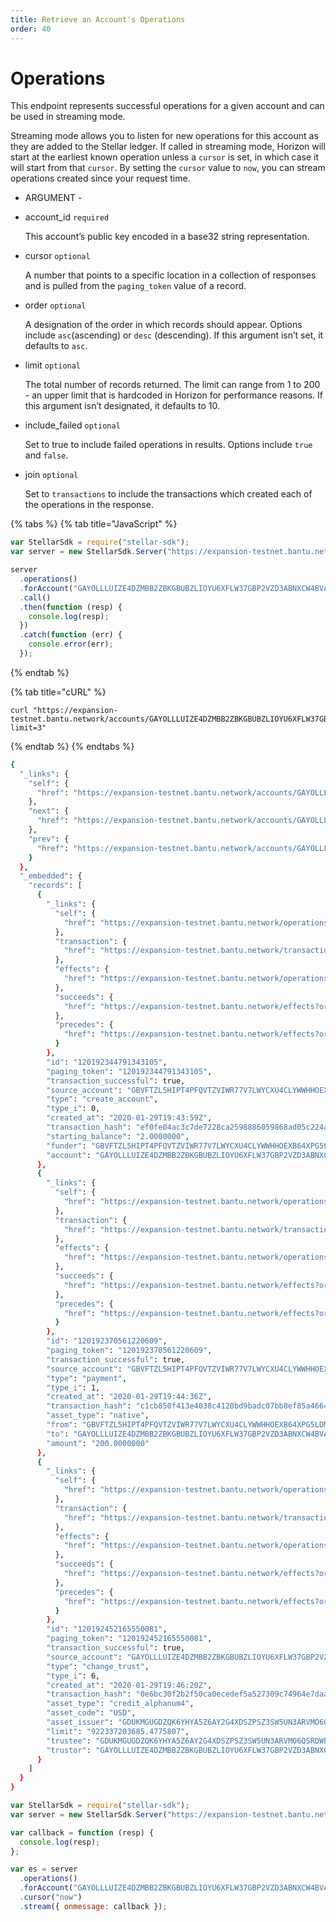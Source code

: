 ```yaml
---
title: Retrieve an Account's Operations
order: 40
---
```


# Operations

This endpoint represents successful operations for a given account and can be used in streaming mode.

Streaming mode allows you to listen for new operations for this account as they are added to the Stellar ledger. If called in streaming mode, Horizon will start at the earliest known operation unless a `cursor` is set, in which case it will start from that `cursor`. By setting the `cursor` value to `now`, you can stream operations created since your request time.

 - ARGUMENT - 

* account\_id `required`

  This account’s public key encoded in a base32 string representation.

* cursor `optional`

  A number that points to a specific location in a collection of responses and is pulled from the `paging_token` value of a record.

* order `optional`

  A designation of the order in which records should appear. Options include `asc`\(ascending\) or `desc` \(descending\). If this argument isn’t set, it defaults to `asc`.

* limit `optional`

  The total number of records returned. The limit can range from 1 to 200 - an upper limit that is hardcoded in Horizon for performance reasons. If this argument isn’t designated, it defaults to 10.

* include\_failed `optional`

  Set to true to include failed operations in results. Options include `true` and `false`.

* join `optional`

  Set to `transactions` to include the transactions which created each of the operations in the response.

{% tabs %}
{% tab title="JavaScript" %}
```javascript
var StellarSdk = require("stellar-sdk");
var server = new StellarSdk.Server("https://expansion-testnet.bantu.network");

server
  .operations()
  .forAccount("GAYOLLLUIZE4DZMBB2ZBKGBUBZLIOYU6XFLW37GBP2VZD3ABNXCW4BVA")
  .call()
  .then(function (resp) {
    console.log(resp);
  })
  .catch(function (err) {
    console.error(err);
  });
```
{% endtab %}

{% tab title="cURL" %}
```
curl "https://expansion-testnet.bantu.network/accounts/GAYOLLLUIZE4DZMBB2ZBKGBUBZLIOYU6XFLW37GBP2VZD3ABNXCW4BVA/operations?limit=3"
```
{% endtab %}
{% endtabs %}

```bash
{
  "_links": {
    "self": {
      "href": "https://expansion-testnet.bantu.network/accounts/GAYOLLLUIZE4DZMBB2ZBKGBUBZLIOYU6XFLW37GBP2VZD3ABNXCW4BVA/operations?cursor=\u0026limit=3\u0026order=asc"
    },
    "next": {
      "href": "https://expansion-testnet.bantu.network/accounts/GAYOLLLUIZE4DZMBB2ZBKGBUBZLIOYU6XFLW37GBP2VZD3ABNXCW4BVA/operations?cursor=120192452165550081\u0026limit=3\u0026order=asc"
    },
    "prev": {
      "href": "https://expansion-testnet.bantu.network/accounts/GAYOLLLUIZE4DZMBB2ZBKGBUBZLIOYU6XFLW37GBP2VZD3ABNXCW4BVA/operations?cursor=120192344791343105\u0026limit=3\u0026order=desc"
    }
  },
  "_embedded": {
    "records": [
      {
        "_links": {
          "self": {
            "href": "https://expansion-testnet.bantu.network/operations/120192344791343105"
          },
          "transaction": {
            "href": "https://expansion-testnet.bantu.network/transactions/ef0fe04ac3c7de7228ca2598886059868ad05c224a041e8b2d9ee2a8a9dd6894"
          },
          "effects": {
            "href": "https://expansion-testnet.bantu.network/operations/120192344791343105/effects"
          },
          "succeeds": {
            "href": "https://expansion-testnet.bantu.network/effects?order=desc\u0026cursor=120192344791343105"
          },
          "precedes": {
            "href": "https://expansion-testnet.bantu.network/effects?order=asc\u0026cursor=120192344791343105"
          }
        },
        "id": "120192344791343105",
        "paging_token": "120192344791343105",
        "transaction_successful": true,
        "source_account": "GBVFTZL5HIPT4PFQVTZVIWR77V7LWYCXU4CLYWWHHOEXB64XPG5LDMTU",
        "type": "create_account",
        "type_i": 0,
        "created_at": "2020-01-29T19:43:59Z",
        "transaction_hash": "ef0fe04ac3c7de7228ca2598886059868ad05c224a041e8b2d9ee2a8a9dd6894",
        "starting_balance": "2.0000000",
        "funder": "GBVFTZL5HIPT4PFQVTZVIWR77V7LWYCXU4CLYWWHHOEXB64XPG5LDMTU",
        "account": "GAYOLLLUIZE4DZMBB2ZBKGBUBZLIOYU6XFLW37GBP2VZD3ABNXCW4BVA"
      },
      {
        "_links": {
          "self": {
            "href": "https://expansion-testnet.bantu.network/operations/120192370561220609"
          },
          "transaction": {
            "href": "https://expansion-testnet.bantu.network/transactions/c1cb850f413e4038c4120bd9badc07bb8ef85a46649a4d5c9c16e578a2d30589"
          },
          "effects": {
            "href": "https://expansion-testnet.bantu.network/operations/120192370561220609/effects"
          },
          "succeeds": {
            "href": "https://expansion-testnet.bantu.network/effects?order=desc\u0026cursor=120192370561220609"
          },
          "precedes": {
            "href": "https://expansion-testnet.bantu.network/effects?order=asc\u0026cursor=120192370561220609"
          }
        },
        "id": "120192370561220609",
        "paging_token": "120192370561220609",
        "transaction_successful": true,
        "source_account": "GBVFTZL5HIPT4PFQVTZVIWR77V7LWYCXU4CLYWWHHOEXB64XPG5LDMTU",
        "type": "payment",
        "type_i": 1,
        "created_at": "2020-01-29T19:44:36Z",
        "transaction_hash": "c1cb850f413e4038c4120bd9badc07bb8ef85a46649a4d5c9c16e578a2d30589",
        "asset_type": "native",
        "from": "GBVFTZL5HIPT4PFQVTZVIWR77V7LWYCXU4CLYWWHHOEXB64XPG5LDMTU",
        "to": "GAYOLLLUIZE4DZMBB2ZBKGBUBZLIOYU6XFLW37GBP2VZD3ABNXCW4BVA",
        "amount": "200.0000000"
      },
      {
        "_links": {
          "self": {
            "href": "https://expansion-testnet.bantu.network/operations/120192452165550081"
          },
          "transaction": {
            "href": "https://expansion-testnet.bantu.network/transactions/0e6bc30f2b2f50ca0ecedef5a527309c74964e7daa6018976cd2c686c5df4be3"
          },
          "effects": {
            "href": "https://expansion-testnet.bantu.network/operations/120192452165550081/effects"
          },
          "succeeds": {
            "href": "https://expansion-testnet.bantu.network/effects?order=desc\u0026cursor=120192452165550081"
          },
          "precedes": {
            "href": "https://expansion-testnet.bantu.network/effects?order=asc\u0026cursor=120192452165550081"
          }
        },
        "id": "120192452165550081",
        "paging_token": "120192452165550081",
        "transaction_successful": true,
        "source_account": "GAYOLLLUIZE4DZMBB2ZBKGBUBZLIOYU6XFLW37GBP2VZD3ABNXCW4BVA",
        "type": "change_trust",
        "type_i": 6,
        "created_at": "2020-01-29T19:46:20Z",
        "transaction_hash": "0e6bc30f2b2f50ca0ecedef5a527309c74964e7daa6018976cd2c686c5df4be3",
        "asset_type": "credit_alphanum4",
        "asset_code": "USD",
        "asset_issuer": "GDUKMGUGDZQK6YHYA5Z6AY2G4XDSZPSZ3SW5UN3ARVMO6QSRDWP5YLEX",
        "limit": "922337203685.4775807",
        "trustee": "GDUKMGUGDZQK6YHYA5Z6AY2G4XDSZPSZ3SW5UN3ARVMO6QSRDWP5YLEX",
        "trustor": "GAYOLLLUIZE4DZMBB2ZBKGBUBZLIOYU6XFLW37GBP2VZD3ABNXCW4BVA"
      }
    ]
  }
}
```

```javascript
var StellarSdk = require("stellar-sdk");
var server = new StellarSdk.Server("https://expansion-testnet.bantu.network");

var callback = function (resp) {
  console.log(resp);
};

var es = server
  .operations()
  .forAccount("GAYOLLLUIZE4DZMBB2ZBKGBUBZLIOYU6XFLW37GBP2VZD3ABNXCW4BVA")
  .cursor("now")
  .stream({ onmessage: callback });
```

